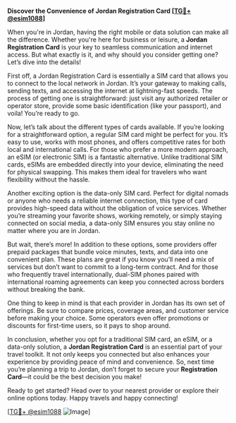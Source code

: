 **Discover the Convenience of Jordan Registration Card [[TG💪+ @esim1088](https://t.me/s/esim1088)]**

When you're in Jordan, having the right mobile or data solution can make all the difference. Whether you're here for business or leisure, a **Jordan Registration Card** is your key to seamless communication and internet access. But what exactly is it, and why should you consider getting one? Let’s dive into the details!

First off, a Jordan Registration Card is essentially a SIM card that allows you to connect to the local network in Jordan. It’s your gateway to making calls, sending texts, and accessing the internet at lightning-fast speeds. The process of getting one is straightforward: just visit any authorized retailer or operator store, provide some basic identification (like your passport), and voila! You’re ready to go.

Now, let’s talk about the different types of cards available. If you’re looking for a straightforward option, a regular SIM card might be perfect for you. It’s easy to use, works with most phones, and offers competitive rates for both local and international calls. For those who prefer a more modern approach, an eSIM (or electronic SIM) is a fantastic alternative. Unlike traditional SIM cards, eSIMs are embedded directly into your device, eliminating the need for physical swapping. This makes them ideal for travelers who want flexibility without the hassle.

Another exciting option is the data-only SIM card. Perfect for digital nomads or anyone who needs a reliable internet connection, this type of card provides high-speed data without the obligation of voice services. Whether you’re streaming your favorite shows, working remotely, or simply staying connected on social media, a data-only SIM ensures you stay online no matter where you are in Jordan.

But wait, there’s more! In addition to these options, some providers offer prepaid packages that bundle voice minutes, texts, and data into one convenient plan. These plans are great if you know you’ll need a mix of services but don’t want to commit to a long-term contract. And for those who frequently travel internationally, dual-SIM phones paired with international roaming agreements can keep you connected across borders without breaking the bank.

One thing to keep in mind is that each provider in Jordan has its own set of offerings. Be sure to compare prices, coverage areas, and customer service before making your choice. Some operators even offer promotions or discounts for first-time users, so it pays to shop around.

In conclusion, whether you opt for a traditional SIM card, an eSIM, or a data-only solution, a **Jordan Registration Card** is an essential part of your travel toolkit. It not only keeps you connected but also enhances your experience by providing peace of mind and convenience. So, next time you’re planning a trip to Jordan, don’t forget to secure your **Registration Card**—it could be the best decision you make!

Ready to get started? Head over to your nearest provider or explore their online options today. Happy travels and happy connecting!

[[TG💪+ @esim1088](https://t.me/s/esim1088) ![Image](https://i.postimg.cc/Y0z9fWf4/image.png)]